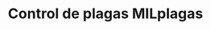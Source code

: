 ---
title: "Control de plagas MILplagas"
url: /motril/control-de-plagas-milplagas/
shop: general
---